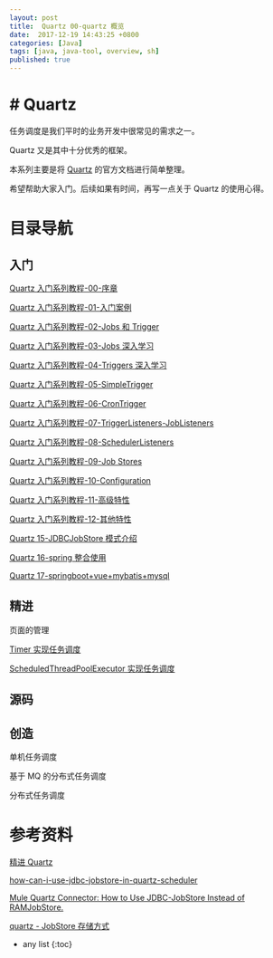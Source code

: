 ```yaml
---
layout: post
title:  Quartz 00-quartz 概览
date:  2017-12-19 14:43:25 +0800
categories: [Java]
tags: [java, java-tool, overview, sh]
published: true
---
```


# # Quartz

任务调度是我们平时的业务开发中很常见的需求之一。

Quartz 又是其中十分优秀的框架。

本系列主要是将 [Quartz](http://www.quartz-scheduler.org/) 的官方文档进行简单整理。

希望帮助大家入门。后续如果有时间，再写一点关于 Quartz 的使用心得。

# 目录导航

## 入门

[Quartz 入门系列教程-00-序章](https://blog.csdn.net/ryo1060732496/article/details/79794802)

[Quartz 入门系列教程-01-入门案例](https://blog.csdn.net/ryo1060732496/article/details/79794843)

[Quartz 入门系列教程-02-Jobs 和 Trigger](https://blog.csdn.net/ryo1060732496/article/details/79794877)

[Quartz 入门系列教程-03-Jobs 深入学习](https://blog.csdn.net/ryo1060732496/article/details/79853320)

[Quartz 入门系列教程-04-Triggers 深入学习](https://blog.csdn.net/ryo1060732496/article/details/79794895)

[Quartz 入门系列教程-05-SimpleTrigger](https://blog.csdn.net/ryo1060732496/article/details/79854164)

[Quartz 入门系列教程-06-CronTrigger](https://blog.csdn.net/ryo1060732496/article/details/79854194)

[Quartz 入门系列教程-07-TriggerListeners-JobListeners](https://blog.csdn.net/ryo1060732496/article/details/79854238)

[Quartz 入门系列教程-08-SchedulerListeners](https://blog.csdn.net/ryo1060732496/article/details/79854258)

[Quartz 入门系列教程-09-Job Stores](https://blog.csdn.net/ryo1060732496/article/details/79854286)

[Quartz 入门系列教程-10-Configuration](https://blog.csdn.net/ryo1060732496/article/details/79854313)

[Quartz 入门系列教程-11-高级特性](https://blog.csdn.net/ryo1060732496/article/details/79854345)

[Quartz 入门系列教程-12-其他特性](https://blog.csdn.net/ryo1060732496/article/details/79854370)

[Quartz 15-JDBCJobStore 模式介绍](https://houbb.github.io/2017/12/19/quartz-15-jdbc-hello)

[Quartz 16-spring 整合使用](https://houbb.github.io/2017/12/19/quartz-16-spring)

[Quartz 17-springboot+vue+mybatis+mysql](https://houbb.github.io/2017/12/19/quartz-17-spring-boot)

## 精进

页面的管理

[Timer 实现任务调度](https://houbb.github.io/2019/01/18/jcip-24-executor-timer)

[ScheduledThreadPoolExecutor 实现任务调度](https://houbb.github.io/2019/01/18/jcip-25-executor-scheduledThreadPoolExecutor)

## 源码

## 创造

单机任务调度

基于 MQ 的分布式任务调度

分布式任务调度

# 参考资料

[精进 Quartz](https://blog.csdn.net/u010648555/article/details/54863394)

[how-can-i-use-jdbc-jobstore-in-quartz-scheduler](https://stackoverflow.com/questions/56588000/how-can-i-use-jdbc-jobstore-in-quartz-scheduler)

[Mule Quartz Connector: How to Use JDBC-JobStore Instead of RAMJobStore.](https://dzone.com/articles/mule-quartz-connector-how-to-use-jdbc-jobstore-ins)

[quartz - JobStore 存储方式](https://my.oschina.net/thinwonton/blog/896638)

* any list
{:toc}